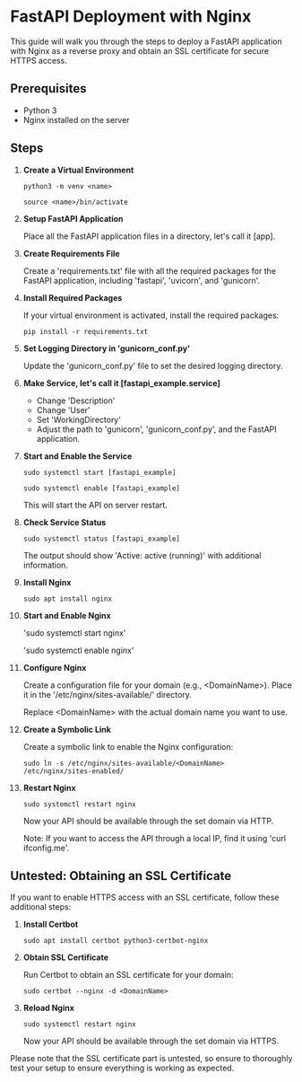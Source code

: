 # FastAPI Deployment with Nginx

This guide will walk you through the steps to deploy a FastAPI application with Nginx as a reverse proxy and obtain an SSL certificate for secure HTTPS access.

## Prerequisites

- Python 3
- Nginx installed on the server

## Steps

1. **Create a Virtual Environment**

	`python3 -m venv <name>`
   
	`source <name>/bin/activate`

2. **Setup FastAPI Application**

	Place all the FastAPI application files in a directory, let's call it [app].

3. **Create Requirements File**

	Create a 'requirements.txt' file with all the required packages for the FastAPI application, including 'fastapi', 'uvicorn', and 'gunicorn'.

4. **Install Required Packages**

	If your virtual environment is activated, install the required packages:
   
	`pip install -r requirements.txt`

5. **Set Logging Directory in 'gunicorn_conf.py'**

	Update the 'gunicorn_conf.py' file to set the desired logging directory.

6. **Make Service, let's call it [fastapi_example.service]**

   - Change 'Description'
   - Change 'User'
   - Set 'WorkingDirectory'
   - Adjust the path to 'gunicorn', 'gunicorn_conf.py', and the FastAPI application.

7. **Start and Enable the Service**

	`sudo systemctl start [fastapi_example]`
   
	`sudo systemctl enable [fastapi_example]`

	This will start the API on server restart.

8. **Check Service Status**

	`sudo systemctl status [fastapi_example]`

	The output should show 'Active: active (running)' with additional information.

9. **Install Nginx**

	`sudo apt install nginx`

10. **Start and Enable Nginx**

	'sudo systemctl start nginx'
	
	'sudo systemctl enable nginx'

11. **Configure Nginx**

	Create a configuration file for your domain (e.g., <DomainName\>). Place it in the '/etc/nginx/sites-available/' directory.
	
	Replace <DomainName\> with the actual domain name you want to use.

12. **Create a Symbolic Link**

	Create a symbolic link to enable the Nginx configuration:
	
	`sudo ln -s /etc/nginx/sites-available/<DomainName> /etc/nginx/sites-enabled/`

13. **Restart Nginx**

	`sudo systemctl restart nginx`
	
	Now your API should be available through the set domain via HTTP.
	
	Note: If you want to access the API through a local IP, find it using 'curl ifconfig.me'.

## Untested: Obtaining an SSL Certificate

If you want to enable HTTPS access with an SSL certificate, follow these additional steps:

1. **Install Certbot**

	`sudo apt install certbot python3-certbot-nginx`

2. **Obtain SSL Certificate**

	Run Certbot to obtain an SSL certificate for your domain:
   
	`sudo certbot --nginx -d <DomainName>`

3. **Reload Nginx**

	`sudo systemctl restart nginx`
   
	Now your API should be available through the set domain via HTTPS.


Please note that the SSL certificate part is untested, so ensure to thoroughly test your setup to ensure everything is working as expected.
